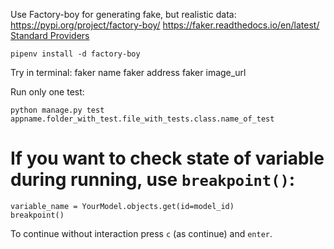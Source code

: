 
Use Factory-boy for generating fake, but realistic data:
https://pypi.org/project/factory-boy/
https://faker.readthedocs.io/en/latest/
[Standard Providers](https://faker.readthedocs.io/en/master/providers.html)



```
pipenv install -d factory-boy
```

Try in terminal:
faker name
faker address
faker image_url

Run only one test:

```
python manage.py test appname.folder_with_test.file_with_tests.class.name_of_test
```


# If you want to check state of variable during running, use `breakpoint()`:
```
variable_name = YourModel.objects.get(id=model_id)
breakpoint()
```
To continue without interaction press `c` (as continue) and `enter`.